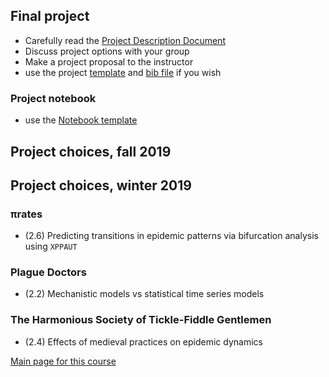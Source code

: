 ## Final project

- Carefully read the [Project Description Document](4mbp_2019.pdf)
- Discuss project options with your group
- Make a project proposal to the instructor
- use the project [template](ProjectTemplate2018.tex) and [bib file](project.bib) if you wish

### Project notebook

- use the [Notebook template](ProjectNotebookTemplate2018.Rnw)

## Project choices, fall 2019

## Project choices, winter 2019

### πrates

- (2.6) Predicting transitions in epidemic patterns via bifurcation analysis using `XPPAUT`

### Plague Doctors

- (2.2) Mechanistic models vs statistical time series models

### The Harmonious Society of Tickle-Fiddle Gentlemen

- (2.4) Effects of medieval practices on epidemic dynamics

[Main page for this course](..)
